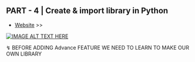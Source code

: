 ## PART - 4 |  Create & import library in Python

- [Website](https://www.codesempai.ml/2021/12/build-ai-from-basic-to-advance-part-4.html) >>


[![IMAGE ALT TEXT HERE](https://blogger.googleusercontent.com/img/a/AVvXsEhc32om8iSUlP1vicUVHvPhBFzSP0yCnPlhtXs4fnSjjZCh-idnD3MxqUW94A03Wm7XPv0MKruZdZZc2RmB74lEEHB9OLLTGKhnvvIx1P0cdKNdGnOqQ7EdEWa1Fi1-eaRI9RJK-oIBOiRp_4UQmJlQQdrzq3iMWOszZEPVBlqMhs9snZGlFubJVzI2=w493-h279)](https://youtu.be/J1I4tHL6ezc)


↯ BEFORE ADDING Advance FEATURE WE NEED TO LEARN TO MAKE OUR OWN LIBRARY



